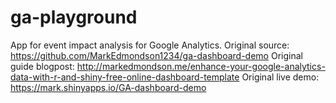 # ga-playground
App for event impact analysis for Google Analytics.
Original source: https://github.com/MarkEdmondson1234/ga-dashboard-demo
Original guide blogpost: http://markedmondson.me/enhance-your-google-analytics-data-with-r-and-shiny-free-online-dashboard-template
Original live demo: https://mark.shinyapps.io/GA-dashboard-demo
